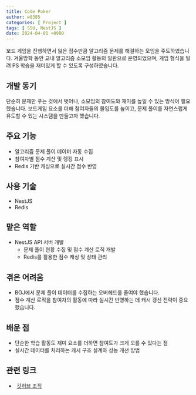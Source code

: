 ```yaml
---
title: Code Poker
author: w8385
categories: [ Project ]
tags: [ SSU, NestJS ]
date: 2024-04-01 +0900
---
```


보드 게임을 진행하면서 잃은 점수만큼 알고리즘 문제를 해결하는 모임을 주도하였습니다. 겨울방학 동안 교내 알고리즘 소모임 활동의 일환으로 운영되었으며, 게임 형식을 빌려 PS 학습을 재미있게 할 수 있도록
구성하였습니다.

## 개발 동기

단순히 문제만 푸는 것에서 벗어나, 소모임의 참여도와 재미를 높일 수 있는 방식이 필요했습니다. 보드게임 요소를 더해 참여자들의 몰입도를 높이고, 문제 풀이를 자연스럽게 유도할 수 있는 시스템을 만들고자 했습니다.

## 주요 기능

- 알고리즘 문제 풀이 데이터 자동 수집
- 참여자별 점수 계산 및 랭킹 표시
- Redis 기반 캐싱으로 실시간 점수 반영

## 사용 기술

- NestJS
- Redis

## 맡은 역할

- NestJS API 서버 개발
  - 문제 풀이 현황 수집 및 점수 계산 로직 개발
  - Redis를 활용한 점수 캐싱 및 상태 관리

## 겪은 어려움

- BOJ에서 문제 풀이 데이터를 수집하는 오버헤드를 줄여야 했습니다.
- 점수 계산 로직을 참여자의 활동에 따라 실시간 반영하는 데 캐시 갱신 전략이 중요했습니다.

## 배운 점

- 단순한 학습 활동도 재미 요소를 더하면 참여도가 크게 오를 수 있다는 점
- 실시간 데이터를 처리하는 캐시 구조 설계와 성능 개선 방법

## 관련 링크

- <i class="fa-brands fa-github" style="width: 1rem; margin-right: 5px"></i> [깃허브 조직](https://github.com/Code-Poker)
